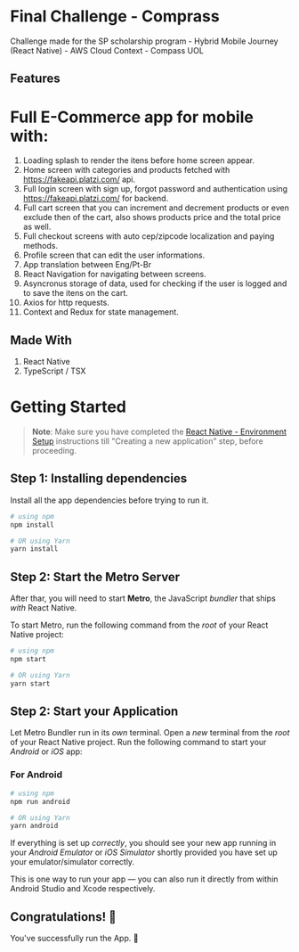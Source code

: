 # Final Challenge - Comprass 

Challenge made for the SP scholarship program - Hybrid Mobile Journey (React Native) - AWS Cloud Context - Compass UOL

## Features
# Full E-Commerce app for mobile with:
1. Loading splash to render the itens before home screen appear.
2. Home screen with categories and products fetched with https://fakeapi.platzi.com/ api.
3. Full login screen with sign up, forgot password and authentication using https://fakeapi.platzi.com/ for backend.
4. Full cart screen that you can increment and decrement products or even exclude then of the cart, also shows products price and the total price as well.
5. Full checkout screens with auto cep/zipcode localization and paying methods.
6. Profile screen that can edit the user informations.
7. App translation between Eng/Pt-Br
8. React Navigation for navigating between screens.
9. Asyncronus storage of data, used for checking if the user is logged and to save the itens on the cart.
10. Axios for http requests.
11. Context and Redux for state management.

## Made With
1. React Native
2. TypeScript / TSX

# Getting Started

>**Note**: Make sure you have completed the [React Native - Environment Setup](https://reactnative.dev/docs/environment-setup) instructions till "Creating a new application" step, before proceeding.

## Step 1: Installing dependencies

Install all the app dependencies before trying to run it.

```bash
# using npm
npm install

# OR using Yarn
yarn install
```

## Step 2: Start the Metro Server

After thar, you will need to start **Metro**, the JavaScript _bundler_ that ships _with_ React Native.

To start Metro, run the following command from the _root_ of your React Native project:

```bash
# using npm
npm start

# OR using Yarn
yarn start
```

## Step 2: Start your Application

Let Metro Bundler run in its _own_ terminal. Open a _new_ terminal from the _root_ of your React Native project. Run the following command to start your _Android_ or _iOS_ app:

### For Android

```bash
# using npm
npm run android

# OR using Yarn
yarn android
```
If everything is set up _correctly_, you should see your new app running in your _Android Emulator_ or _iOS Simulator_ shortly provided you have set up your emulator/simulator correctly.

This is one way to run your app — you can also run it directly from within Android Studio and Xcode respectively.

## Congratulations! :tada:

You've successfully run the App. :partying_face:
